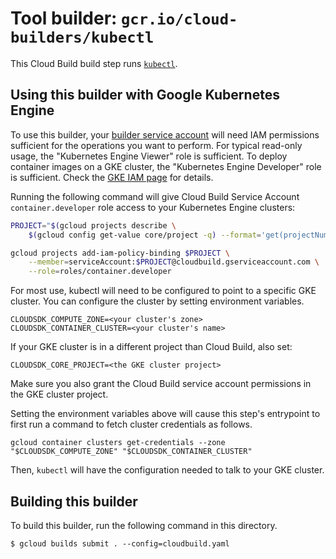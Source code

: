# Tool builder: `gcr.io/cloud-builders/kubectl`

This Cloud Build build step runs
[`kubectl`](https://kubernetes.io/docs/user-guide/kubectl-overview/).

## Using this builder with Google Kubernetes Engine

To use this builder, your
[builder service account](https://cloud.google.com/cloud-build/docs/how-to/service-account-permissions)
will need IAM permissions sufficient for the operations you want to perform. For
typical read-only usage, the "Kubernetes Engine Viewer" role is sufficient. To
deploy container images on a GKE cluster, the "Kubernetes Engine Developer" role
is sufficient. Check the
[GKE IAM page](https://cloud.google.com/kubernetes-engine/docs/iam-integration)
for details.

Running the following command will give Cloud Build Service Account
`container.developer` role access to your Kubernetes Engine clusters:

```sh
PROJECT="$(gcloud projects describe \
    $(gcloud config get-value core/project -q) --format='get(projectNumber)')"

gcloud projects add-iam-policy-binding $PROJECT \
    --member=serviceAccount:$PROJECT@cloudbuild.gserviceaccount.com \
    --role=roles/container.developer
```

For most use, kubectl will need to be configured to point to a specific GKE
cluster. You can configure the cluster by setting environment variables.

    CLOUDSDK_COMPUTE_ZONE=<your cluster's zone>
    CLOUDSDK_CONTAINER_CLUSTER=<your cluster's name>

If your GKE cluster is in a different project than Cloud Build, also set:

`CLOUDSDK_CORE_PROJECT=<the GKE cluster project>`

Make sure you also grant the Cloud Build service account permissions in the GKE
cluster project.

Setting the environment variables above will cause this step's entrypoint to
first run a command to fetch cluster credentials as follows.

    gcloud container clusters get-credentials --zone "$CLOUDSDK_COMPUTE_ZONE" "$CLOUDSDK_CONTAINER_CLUSTER"

Then, `kubectl` will have the configuration needed to talk to your GKE cluster.

## Building this builder

To build this builder, run the following command in this directory.

    $ gcloud builds submit . --config=cloudbuild.yaml
